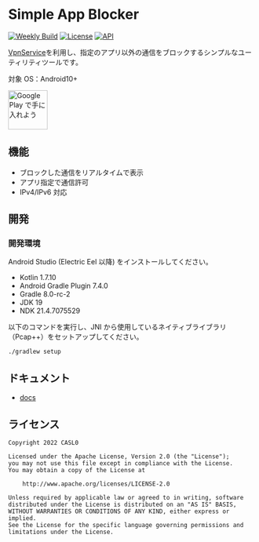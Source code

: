 # Simple App Blocker

[![Weekly Build](https://github.com/CASL0/simple_app_blocker/actions/workflows/weekly_build.yml/badge.svg)](https://github.com/CASL0/simple_app_blocker/actions/workflows/weekly_build.yml)
[![License](https://img.shields.io/badge/License-Apache%202.0-blue.svg)](https://opensource.org/licenses/Apache-2.0)
[![API](https://img.shields.io/badge/API-29%2B-brightgreen.svg?style=flat)](https://android-arsenal.com/api?level=29)

[VpnService](https://developer.android.com/reference/android/net/VpnService)を利用し、指定のアプリ以外の通信をブロックするシンプルなユーティリティツールです。

対象 OS：Android10+

<a href="https://play.google.com/store/apps/details?id=jp.co.casl0.android.simpleappblocker&pcampaignid=pcampaignidMKT-Other-global-all-co-prtnr-py-PartBadge-Mar2515-1"><img height="80" alt="Google Play で手に入れよう" src="https://play.google.com/intl/en_us/badges/static/images/badges/ja_badge_web_generic.png"/></a>

## 機能

- ブロックした通信をリアルタイムで表示
- アプリ指定で通信許可
- IPv4/IPv6 対応

## 開発

### 開発環境

Android Studio (Electric Eel 以降) をインストールしてください。

- Kotlin 1.7.10
- Android Gradle Plugin 7.4.0
- Gradle 8.0-rc-2
- JDK 19
- NDK 21.4.7075529

以下のコマンドを実行し、JNI から使用しているネイティブライブラリ（Pcap++）をセットアップしてください。

```bash
./gradlew setup
```

## ドキュメント

- [docs](/docs)

## ライセンス

```
Copyright 2022 CASL0

Licensed under the Apache License, Version 2.0 (the "License");
you may not use this file except in compliance with the License.
You may obtain a copy of the License at

    http://www.apache.org/licenses/LICENSE-2.0

Unless required by applicable law or agreed to in writing, software
distributed under the License is distributed on an "AS IS" BASIS,
WITHOUT WARRANTIES OR CONDITIONS OF ANY KIND, either express or implied.
See the License for the specific language governing permissions and
limitations under the License.
```
